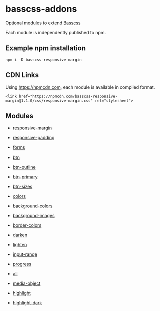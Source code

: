 
# basscss-addons

Optional modules to extend [Basscss](http://basscss.com)

Each module is independently published to npm.

## Example npm installation

```
npm i -D basscss-responsive-margin
```

## CDN Links

Using https://npmcdn.com, each module is available in compiled format.

```
<link href="https://npmcdn.com/basscss-responsive-margin@1.1.0/css/responsive-margin.css" rel="stylesheet">
```

## Modules

- [responsive-margin](/modules/responsive-margin)
- [responsive-padding](/modules/responsive-padding)
- [forms](/modules/forms)

- [btn](/modules/btn)
- [btn-outline](/modules/btn-outline)
- [btn-primary](/modules/btn-primary)
- [btn-sizes](/modules/btn-sizes)

- [colors](/modules/colors)
- [background-colors](/modules/background-colors)
- [background-images](/modules/background-images)
- [border-colors](/modules/border-colors)
- [darken](/modules/darken)
- [lighten](/modules/lighten)

- [input-range](/modules/input-range)
- [progress](/modules/progress)
- [all](/modules/all)
- [media-object](/modules/media-object)

- [highlight](/modules/highlight)
- [highlight-dark](/modules/highlight-dark)

